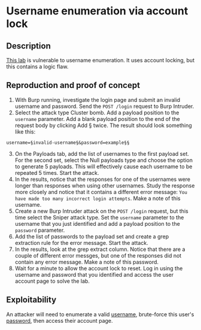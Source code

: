 # Username enumeration via account lock

## Description

[This lab](https://portswigger.net/web-security/authentication/password-based/lab-username-enumeration-via-account-lock) is vulnerable to username enumeration. It uses account locking, but this contains a logic flaw.

## Reproduction and proof of concept

1. With Burp running, investigate the login page and submit an invalid username and password. Send the ``POST /login`` request to Burp Intruder.
2. Select the attack type Cluster bomb. Add a payload position to the ``username`` parameter. Add a blank payload position to the end of the request body by clicking Add § twice. The result should look something like this:

```
username=§invalid-username§&password=example§§
```

3. On the Payloads tab, add the list of usernames to the first payload set. For the second set, select the Null payloads type and choose the option to generate 5 payloads. This will effectively cause each username to be repeated 5 times. Start the attack.
4. In the results, notice that the responses for one of the usernames were longer than responses when using other usernames. Study the response more closely and notice that it contains a different error message: ``You have made too many incorrect login attempts``. Make a note of this username.
5. Create a new Burp Intruder attack on the ``POST /login`` request, but this time select the Sniper attack type. Set the ``username`` parameter to the username that you just identified and add a payload position to the ``password`` parameter.
6. Add the list of passwords to the payload set and create a grep extraction rule for the error message. Start the attack.
7. In the results, look at the grep extract column. Notice that there are a couple of different error messges, but one of the responses did not contain any error message. Make a note of this password.
8. Wait for a minute to allow the account lock to reset. Log in using the username and password that you identified and access the user account page to solve the lab.

## Exploitability

An attacker will need to enumerate a valid [username](https://portswigger.net/web-security/authentication/auth-lab-usernames), brute-force this user's [password](https://portswigger.net/web-security/authentication/auth-lab-passwords), then access their account page. 
